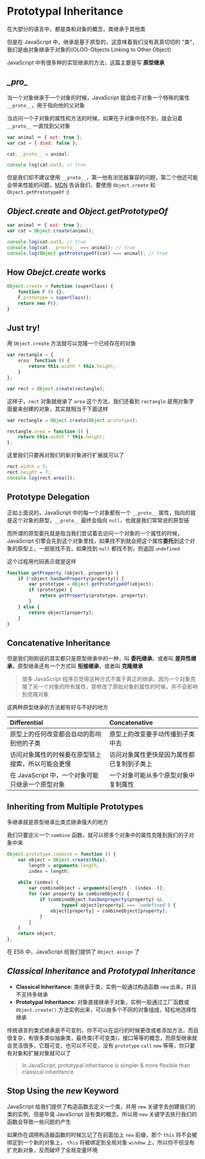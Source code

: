 # Prototypal Inheritance

在大部分的语言中，都是类和对象的概念，类继承于其他类

但是在 JavaScript 中，继承是基于原型的，这意味着我们没有真真切切的 "类"，我们是由对象继承于对象的(OLOO-Objects Linking to Other Object)

JavaScript 中有很多种的实现继承的方法，这篇主要是写 **原型继承**

## *\__pro__*

当一个对象继承于一个对象的时候，JavaScript 就会给子对象一个特殊的属性 `__proto__`，用于指向他的父对象

当访问一个子对象的属性和方法的时候，如果在子对象中找不到，就会沿着 `__proto__` 一直找到父对象

```javascript
var animal ＝ { eat: true };
var cat = { died: false };

cat.__proto__ = animal;

console.log(cat.eat); // true
```

但是我们却不建议使用 `__proto__`，第一他有浏览器兼容的问题，第二个他还可能会带来性能的问题，[MDN](https://developer.mozilla.org/en-US/docs/Web/JavaScript/Reference/Global_Objects/Object/proto) 告诉我们，要使用 `Object.create` 和 `Object.getPrototypeOf` :)

## *Object.create* and *Object.getPrototypeOf*

```javascript
var animal ＝ { eat: true };
var cat = Object.create(animal);

console.log(cat.eat); // true
console.log(cat.__prorto__ === animal); // true
console.log(Object.getPrototypeOf(cat) === animal); // true
```

## How *Obejct.create* works

```javascript
Object.create = function (superClass) {
    function F () {};
    F.prototype = superClass();
    return new F();
}
```
## Just try!

用 `Object.create` 方法就可以克隆一个已经存在的对象

```javascript
var rectangle = {
    area: function () {
        return this.width * this.height;
    }
};

var rect = Object.create(rectangle);
```

这样子，`rect` 对象就继承了 `area` 这个方法，我们还看到 `rectangle` 是用对象字面量来创建的对象，其实就相当于下面这样

```javascript
var rectangle = Object.create(Object.prototype);

rectangle.area = function () {
    return this.width * this.height;
};
```

这里我们只要再对我们的新对象进行扩展就可以了

```javascript
rect.width = 5;
rect.height = 7;
console.log(rect.area());
```

## Prototype Delegation

正如上面说的，JavaScript 中的每一个对象都有一个 `__proto__` 属性，指向的就是这个对象的原型。`__proto__` 最终会指向 `null`，也就是我们常常说的原型链

而所谓的原型委托就是指当我们尝试着去访问一个对象的一个属性的时候，JavaScript 引擎会先到这个对象里找，如果找不到就会把这个属性**委托**到这个对象的原型上，一层层找不去，如果找到 `null` 都找不到，则返回 `undefined`

这个过程用代码表示就是这样

```javascript
function getProperty (object, property) {
    if (!object.hasOwnProperty(property)) {
        var prototype = Object.getPrototypeOf(object);
        if (prototype) {
            return getProperty(prototype, property);
        }
    } else {
        return object[property];
    }
}
```

## Concatenative Inheritance

但是我们刚刚说的其实都只是原型继承中的一种，叫 **委托继承**，或者叫 **差异性继承**，原型继承还有一个方式叫 **衔接继承**，或者叫 **克隆继承**

> 很多 JavaScript 程序员觉得这种方式不属于真正的继承，因为一个对象克隆了另一个对象的所有属性，那修改了原始对象的属性的时候，并不会影响到克隆对象

这两种原型继承的方法都有好与不好的地方

| Differential | Concatenative |
| :----- | :------ |
| 原型上的任何改变都会自动的影响到他的子类 | 原型上的改变要手动传播到子类中去 |
| 访问对象属性的时候要在原型链上搜索，所以可能会更慢 | 访问对象属性更快是因为属性都已复制到子类上 |
| 在 JavaScript 中，一个对象可能只继承一个原型对象 | 一个对象可能从多个原型对象中复制属性 |

## Inheriting from Multiple Prototypes

多继承就是原型继承比类式继承强大的地方

我们只要定义一个 `combine` 函数，就可以把多个对象中的属性克隆到我们的子对象中来

```javascript
Object.prototype.combine = function () {
    var object = Object.create(this),
        length = arguments.length,
        index = length;
        
    while (index) {
        var combineObject = arguments[length - (index--)];
        for (var property in combineObject) {
            if (combineObject.hasOwnproperty(property) && 
                    typeof object[property] === 'undefined') {
                object[property] = combineObject[property];
            }
        }
    }
    return object;
};
```

在 ES6 中，JavaScript 给我们提供了 `Object.assign` 了

## *Classical Inheritance* and *Prototypal Inheritance*

- **Classical Inheritance:** 类继承于类，实例一般通过构造函数 `new` 出来，并且不支持多继承
- **Prototypal Inheritance:** 对象直接继承于对象，实例一般通过工厂函数或 `Object.create()` 方法实例出来，可以由多个不同的对象组成，轻松地选择性继承

传统语言的类式继承是不可变的，你不可以在运行的时候更改或者添加方法，而且很复杂，有很多类似抽象类，最终类(不可变类)，接口等等的概念，而原型继承就会灵活很多，它既可变，也可以不可变，没有 `prototype` `call` `new` 等等，你只要有对象和扩展对象就可以了

> In JavaScript, prototypal inheritance is simpler & more flexible than classical inheritance.

## Stop Using the *new* Keyword

JavaScript 给我们提供了构造函数去定义一个类，并用 `new` 关键字去创建我们的类的实例，但是毕竟 JavaScript 没有类的概念，所以用 `new` 关键字去执行我们的函数会导致一些问题的产生

如果你在调用构造器函数的时候忘记了在前面加上 `new` 前缀，那个 `this` 将不会被绑定到一个新的对象上， `this` 将被绑定到全局对象 `window` 上，所以你不但没有扩充新对象，反而破坏了全局变量环境

